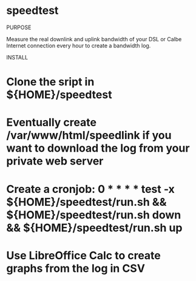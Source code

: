 # speedtest

PURPOSE

Measure the real downlink and uplink bandwidth of your DSL or Calbe Internet connection every hour to create a bandwidth log.

INSTALL

# Clone the sript in ${HOME}/speedtest
# Eventually create /var/www/html/speedlink if you want to download the log from your private web server
# Create a cronjob: 0 * * * * test -x ${HOME}/speedtest/run.sh && ${HOME}/speedtest/run.sh down && ${HOME}/speedtest/run.sh up
# Use LibreOffice Calc to create graphs from the log in CSV
